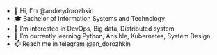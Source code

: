 - 👋 Hi, I’m @andreydorozhkin
- 🎓 Bachelor of Information Systems and Technology
- 👀 I’m interested in DevOps, Big data, Distributed system
- 🌱 I’m currently learning Python, Ansible, Kubernetes, System Design
- 📫 Reach me in telegram @an_dorozhkin


<!---
andreydorozhkin/andreydorozhkin is a ✨ special ✨ repository because its `README.md` (this file) appears on your GitHub profile.
You can click the Preview link to take a look at your changes.
--->
